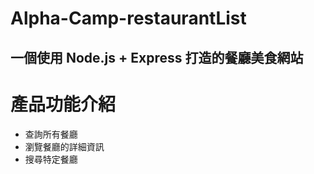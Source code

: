 # Alpha-Camp-restaurantList

## 一個使用 Node.js + Express 打造的餐廳美食網站

# 產品功能介紹
* 查詢所有餐廳
* 瀏覽餐廳的詳細資訊
* 搜尋特定餐廳
